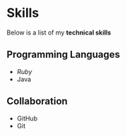# Skills

Below is a list of my **technical skills**

## Programming Languages
- _Ruby_
- Java

## Collaboration
- GitHub
- Git 

